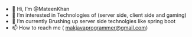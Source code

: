 - 👋 Hi, I’m @MateenKhan
- 👀 I’m interested in Technologies of (server side, client side and gaming) 
- 🌱 I’m currently Brushing up server side technolgies like spring boot
- 📫 How to reach me ( makjavaprogrammer@gmail.com)

<!---
MateenKhan/MateenKhan is a ✨ special ✨ repository because its `README.md` (this file) appears on your GitHub profile.
You can click the Preview link to take a look at your changes.
--->
